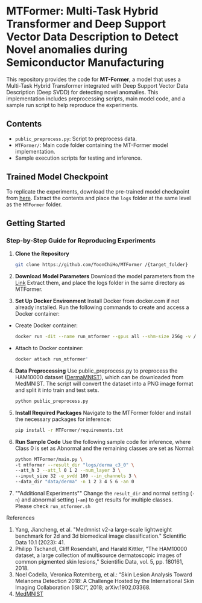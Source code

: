 # MTFormer: Multi-Task Hybrid Transformer and Deep Support Vector Data Description to Detect Novel anomalies during Semiconductor Manufacturing

This repository provides the code for **MT-Former**, a model that uses a Multi-Task Hybrid Transformer integrated with Deep Support Vector Data Description (Deep SVDD) for detecting novel anomalies. This implementation includes preprocessing scripts, main model code, and a sample run script to help reproduce the experiments.

## Contents
- `public_preprocess.py`: Script to preprocess data.
- `MTFormer/`: Main code folder containing the MT-Former model implementation.
- Sample execution scripts for testing and inference.

## Trained Model Checkpoint
To replicate the experiments, download the pre-trained model checkpoint from [here](https://1drv.ms/u/c/de011cb09ae2716d/EeussqGxjNVAjqhqHaPiJLUBgPJClEG2VUipONG1GnsaUw?e=vqgNdp). Extract the contents and place the `logs` folder at the same level as the `MTFormer` folder.

## Getting Started

### Step-by-Step Guide for Reproducing Experiments

1. **Clone the Repository**  
   ```bash
   git clone https://github.com/YoonChiHo/MTFormer /{target_folder}
2. **Download Model Parameters**
Download the model parameters from the [Link]([https://medmnist.com/v1](https://1drv.ms/u/c/de011cb09ae2716d/EeussqGxjNVAjqhqHaPiJLUBgPJClEG2VUipONG1GnsaUw?e=vqgNdp))  
Extract them, and place the logs folder in the same directory as MTFormer.  

4. **Set Up Docker Environment**
Install Docker from docker.com if not already installed.
Run the following commands to create and access a Docker container: 
- Create Docker container: 
   ```bash
   docker run -dit --name run_mtformer --gpus all --shm-size 256g -v /{target_folder}:/workspace pytorch/pytorch:1.11.0-cuda11.3-cudnn8-devel
- Attach to Docker container:
   ```bash
   docker attach run_mtformer'
  
4. **Data Preprocessing**
Use public_preprocess.py to preprocess the HAM10000 dataset ([DermaMNIST](https://medmnist.com/v1)), which can be downloaded from MedMNIST.
The script will convert the dataset into a PNG image format and split it into train and test sets.  
   ```bash
   python public_preprocess.py

6. **Install Required Packages**
Navigate to the MTFormer folder and install the necessary packages for inference:  
   ```bash
   pip install -r MTFormer/requirements.txt

7. **Run Sample Code**
Use the following sample code for inference, where Class 0 is set as Abnormal and the remaining classes are set as Normal:  
   ```bash
   python MTFormer/main.py \
   -t mtformer --result_dir "logs/derma_c3_0" \
   --att_h 3 --att_l 0 1 2 --num_layer 3 \
   --input_size 32 -e_svdd 100 --in_channels 3 \
   --data_dir "data/derma" -n 1 2 3 4 5 6 -an 0
8. ""Additional Experiments""
Change the `result_dir` and normal setting (`-n`) and abnormal setting (`-an`) to get results for multiple classes.  
Please check `run_mtformer.sh`  

References
1. Yang, Jiancheng, et al. "Medmnist v2-a large-scale lightweight benchmark for 2d and 3d biomedical image classification." Scientific Data 10.1 (2023): 41.  
2. Philipp Tschandl, Cliff Rosendahl, and Harald Kittler, "The HAM10000 dataset, a large collection of multisource dermatoscopic images of common pigmented skin lesions,"
 Scientific Data, vol. 5, pp. 180161, 2018.  
3. Noel Codella, Veronica Rotemberg, et al.: “Skin Lesion Analysis Toward Melanoma Detection 2018: A Challenge Hosted by the International Skin Imaging Collaboration (ISIC)”, 2018; arXiv:1902.03368.  
4. [MedMNIST](https://medmnist.com/v1)


